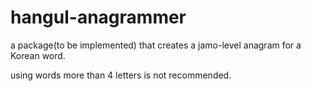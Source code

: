 # hangul-anagrammer
a package(to be implemented) that creates a jamo-level anagram for a Korean word.

using words more than 4 letters is not recommended.
